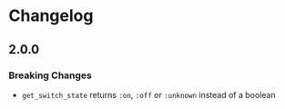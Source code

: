 # Changelog

## 2.0.0

### Breaking Changes

- `get_switch_state` returns `:on`, `:off` or `:unknown` instead of a boolean
